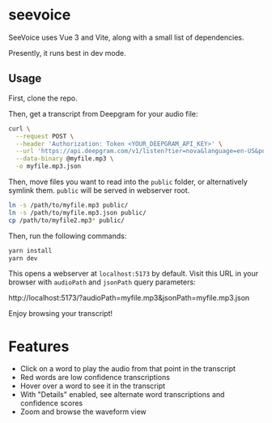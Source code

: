 # seevoice

SeeVoice uses Vue 3 and Vite, along with a small list of dependencies.

Presently, it runs best in dev mode.

## Usage

First, clone the repo.

Then, get a transcript from Deepgram for your audio file:

```bash
curl \
  --request POST \
  --header 'Authorization: Token <YOUR_DEEPGRAM_API_KEY>' \
  --url 'https://api.deepgram.com/v1/listen?tier=nova&language=en-US&punctuate=true&diarize=true&smart_format=true&alternatives=4&paragraphs=true' \
  --data-binary @myfile.mp3 \
  -o myfile.mp3.json
```

Then, move files you want to read into the `public` folder, or alternatively symlink them.
`public` will be served in webserver root.

```bash
ln -s /path/to/myfile.mp3 public/
ln -s /path/to/myfile.mp3.json public/
cp /path/to/myfile2.mp3* public/
```

Then, run the following commands:

```bash
yarn install
yarn dev
```

This opens a webserver at `localhost:5173` by default.
Visit this URL in your browser with `audioPath` and `jsonPath` query parameters:

http://localhost:5173/?audioPath=myfile.mp3&jsonPath=myfile.mp3.json

Enjoy browsing your transcript!

# Features

- Click on a word to play the audio from that point in the transcript
- Red words are low confidence transcriptions
- Hover over a word to see it in the transcript
- With "Details" enabled, see alternate word transcriptions and confidence scores
- Zoom and browse the waveform view
